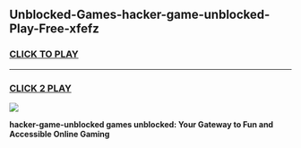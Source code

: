 
## Unblocked-Games-hacker-game-unblocked-Play-Free-xfefz
<h3>
<a href="https://premium76.site?title=hacker-game-unblocked&ref=18A1">CLICK TO PLAY</a></h3>
<hr>

<h3>
<a href="https://premium76.site?title=hacker-game-unblocked&ref=18A1">CLICK 2 PLAY</a>
  
</h3>

<a href="https://premium76.site?title=hacker-game-unblocked&ref=18A1"><img src="https://clearcache.store/games.png"></a>


**hacker-game-unblocked games unblocked: Your Gateway to Fun and Accessible Online Gaming**
